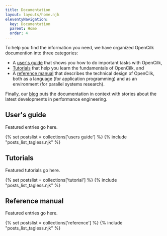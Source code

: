 ```yaml
---
title: Documentation
layout: layouts/home.njk
eleventyNavigation:
  key: Documentation
  parent: Home
  order: 4
---
```


To help you find the information you need, we have organized OpenCilk documention into three categories:

- A [user's guide](#users-guide) that shows you how to do important tasks with OpenCilk,
- [Tutorials](#tutorials) that help you learn the fundamentals of OpenCilk, and
- A [reference manual](#reference-manual) that describes the technical design of OpenCilk, both as a language (for application programming) and as an environment (for parallel systems research).

Finally, our [blog](/posts) puts the documentation in context with stories about the latest developments in performance engineering.

## User's guide

Featured entries go here.

{% set postslist = collections['users guide'] %}
{% include "posts_list_tagless.njk" %}

## Tutorials

Featured tutorials go here.

{% set postslist = collections['tutorial'] %}
{% include "posts_list_tagless.njk" %}

## Reference manual

Featured entries go here.

{% set postslist = collections['reference'] %}
{% include "posts_list_tagless.njk" %}